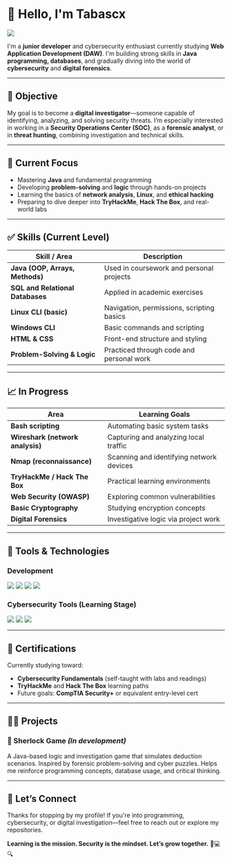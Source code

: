 # 👋 Hello, I'm Tabascx 

<a href="https://www.linkedin.com/in/ismail-kouira-zailachi-959a02279/">
  <img src="https://img.shields.io/badge/-LinkedIn-0072b1?&style=for-the-badge&logo=linkedin&logoColor=white" />
</a>

I'm a **junior developer** and cybersecurity enthusiast currently studying **Web Application Development (DAW)**. I'm building strong skills in **Java programming, databases**, and gradually diving into the world of **cybersecurity** and **digital forensics**.

---

## 🎯 Objective

My goal is to become a **digital investigator**—someone capable of identifying, analyzing, and solving security threats. I’m especially interested in working in a **Security Operations Center (SOC)**, as a **forensic analyst**, or in **threat hunting**, combining investigation and technical skills.

---

## 🧠 Current Focus

- Mastering **Java** and fundamental programming
- Developing **problem-solving** and **logic** through hands-on projects
- Learning the basics of **network analysis**, **Linux**, and **ethical hacking**
- Preparing to dive deeper into **TryHackMe**, **Hack The Box**, and real-world labs

---

## ✅ Skills (Current Level)

| Skill / Area                      | Description                              |
|----------------------------------|------------------------------------------|
| **Java (OOP, Arrays, Methods)**  | Used in coursework and personal projects |
| **SQL and Relational Databases** | Applied in academic exercises            |
| **Linux CLI (basic)**            | Navigation, permissions, scripting basics|
| **Windows CLI**                  | Basic commands and scripting             |
| **HTML & CSS**                   | Front-end structure and styling          |
| **Problem-Solving & Logic**      | Practiced through code and personal work |

---

## 📈 In Progress

| Area                            | Learning Goals                           |
|----------------------------------|------------------------------------------|
| **Bash scripting**              | Automating basic system tasks            |
| **Wireshark (network analysis)**| Capturing and analyzing local traffic    |
| **Nmap (reconnaissance)**       | Scanning and identifying network devices |
| **TryHackMe / Hack The Box**    | Practical learning environments          |
| **Web Security (OWASP)**        | Exploring common vulnerabilities         |
| **Basic Cryptography**          | Studying encryption concepts             |
| **Digital Forensics**           | Investigative logic via project work     |

---

## 🧰 Tools & Technologies

### Development
<div>
  <img src="https://img.shields.io/badge/-Java-007396?&style=for-the-badge&logo=Java&logoColor=white" />
  <img src="https://img.shields.io/badge/-HTML5-E34F26?&style=for-the-badge&logo=HTML5&logoColor=white" />
  <img src="https://img.shields.io/badge/-CSS3-1572B6?&style=for-the-badge&logo=CSS3&logoColor=white" />
  <img src="https://img.shields.io/badge/-MySQL-4479A1?&style=for-the-badge&logo=MySQL&logoColor=white" />
</div>

### Cybersecurity Tools (Learning Stage)
<div>
  <img src="https://img.shields.io/badge/-Kali_Linux-557C94?&style=for-the-badge&logo=Linux&logoColor=white" />
  <img src="https://img.shields.io/badge/-Wireshark-1679A7?&style=for-the-badge&logo=Wireshark&logoColor=white" />
  <img src="https://img.shields.io/badge/-Nmap-009639?&style=for-the-badge&logo=Nmap&logoColor=white" />
</div>

---

## 📜 Certifications

Currently studying toward:
- **Cybersecurity Fundamentals** (self-taught with labs and readings)
- **TryHackMe** and **Hack The Box** learning paths
- Future goals: **CompTIA Security+** or equivalent entry-level cert

---

## 🕵️‍♂️ Projects

### 🧩 Sherlock Game *(In development)*
A Java-based logic and investigation game that simulates deduction scenarios. Inspired by forensic problem-solving and cyber puzzles. Helps me reinforce programming concepts, database usage, and critical thinking.

---

## 🤝 Let’s Connect

Thanks for stopping by my profile! If you're into programming, cybersecurity, or digital investigation—feel free to reach out or explore my repositories.

**Learning is the mission. Security is the mindset. Let’s grow together.** 🧠💻🔍
